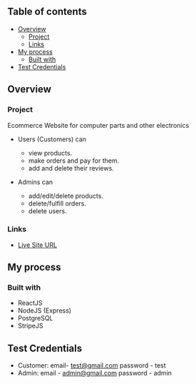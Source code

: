 ## Table of contents

- [Overview](#overview)
  - [Project](#project)
  - [Links](#links)
- [My process](#my-process)
  - [Built with](#built-with)
- [Test Credentials](#test-credentials)

## Overview

### Project

Ecommerce Website for computer parts and other electronics

- Users (Customers) can 
  - view products.
  - make orders and pay for them.
  - add and delete their reviews. 

- Admins can 
  - add/edit/delete products.
  - delete/fulfill orders.
  - delete users.

### Links

- [Live Site URL](https://ecom-store41.herokuapp.com/)

## My process

### Built with

- ReactJS
- NodeJS (Express)
- PostgreSQL
- StripeJS

## Test Credentials 

- Customer: email- test@gmail.com
            password - test
- Admin:  email - admin@gmail.com
          password - admin